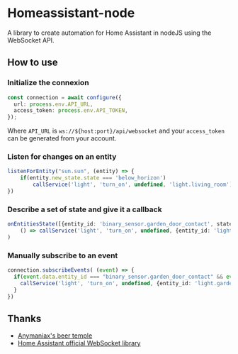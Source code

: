 # Homeassistant-node
A library to create automation for Home Assistant in nodeJS using the WebSocket API.

## How to use
### Initialize the connexion
```typescript
const connection = await configure({
  url: process.env.API_URL,
  access_token: process.env.API_TOKEN,
});
```
Where `API_URL` is `ws://${host:port}/api/websocket` and your `access_token` can be generated from your account.

### Listen for changes on an entity
```typescript
listenForEntity("sun.sun", (entity) => {
    if(entity.new_state.state === 'below_horizon')
        callService('light', 'turn_on', undefined, 'light.living_room')
})
```


### Describe a set of state and give it a callback
```typescript
onEntitiesState([{entity_id: 'binary_sensor.garden_door_contact', state: 'on'}, {entity_id: 'light.living_room_light', state: 'on'}],
    () => callService('light', 'turn_on', undefined, {entity_id: 'light.garden'})
)
```

### Manually subscribe to an event
```typescript
connection.subscribeEvents( (event) => {
  if(event.data.entity_id === "binary_sensor.garden_door_contact" && event.data.new_state === 'on'){
    callService('light', 'turn_on', undefined, {entity_id: 'light.garden'})
  }
})
```

## Thanks
- [Anymaniax's beer temple](https://github.com/anymaniax/beer-temple)
- [Home Assistant official WebSocket library](https://github.com/home-assistant/home-assistant-js-websocket)
